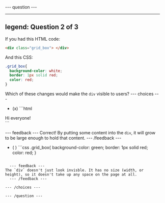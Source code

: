 
--- question ---

---
legend: Question 2 of 3
---

If you had this HTML code:

```html
<div class="grid_box"> </div>
```

And this CSS:

```css
.grid_box{
  background-color: white;
  border: 1px solid red;
  color: red;
}
```

Which of these changes would make the `div` visible to users?
--- choices ---

- (x) ```html
<div class="grid_box"> Hi everyone! </div>
```

  --- feedback ---
Correct! By putting some content into the `div`, it will grow to be large enough to hold that content.
  --- /feedback ---

- ( ) ```css
.grid_box{
  background-color: green;
  border: 1px solid red;
  color: red;
}
```

  --- feedback ---
The `div` doesn't just look invisble. It has no size (width, or height), so it doesn't take up any space on the page at all.
  --- /feedback ---

--- /choices ---

--- /question ---
